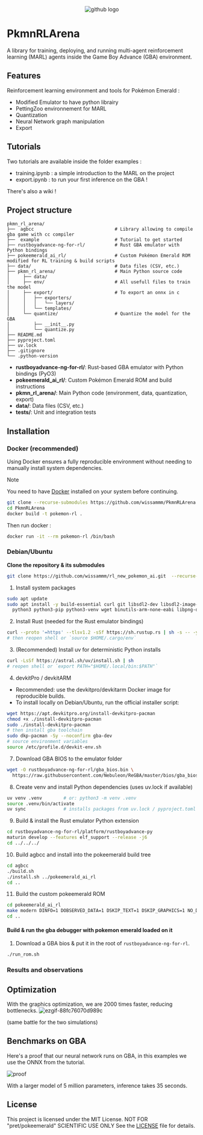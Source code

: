 <p align="center">
  <img src="https://github.com/user-attachments/assets/af723042-4714-4f7d-aeef-c7d77583ab47" alt="github logo">
</p>

# PkmnRLArena
A library for training, deploying, and running multi-agent reinforcement learning (MARL) agents inside the Game Boy Advance (GBA) environment.

## Features
Reinforcement learning environment and tools for Pokémon Emerald : 
- Modified Emulator to have python librairy 
- PettingZoo environnement for MARL
- Quantization 
- Neural Network graph manipulation 
- Export 

## Tutorials 
Two tutorials are available inside the folder examples :
- training.ipynb : a simple introduction to the MARL on the project
- export.ipynb : to run your first inference on the GBA !

There's also a wiki !
## Project structure
```
pkmn_rl_arena/
├──  agbcc                              # Library allowing to compile gba game with cc compiler
├──  example                            # Tutorial to get started
├── rustboyadvance-ng-for-rl/           # Rust GBA emulator with Python bindings
├── pokeemerald_ai_rl/                  # Custom Pokémon Emerald ROM modified for RL training & build scripts
├── data/                               # Data files (CSV, etc.)
├── pkmn_rl_arena/                      # Main Python source code
│     ├── data/ 
│     ├── env/                          # All usefull files to train the model
│     ├── export/                       # To export an onnx in c 
│     │   ├── exporters/
│     │   │   └── layers/
│     │   └── templates/
│     └── quantize/                     # Quantize the model for the GBA
│         ├── __init__.py
│         └── quantize.py
├── README.md
├── pyproject.toml
├── uv.lock
├── .gitignore
└── .python-version
```
- **rustboyadvance-ng-for-rl/**: Rust-based GBA emulator with Python bindings (PyO3)
- **pokeemerald_ai_rl/**: Custom Pokémon Emerald ROM and build instructions
- **pkmn_rl_arena/**: Main Python code (environment, data, quantization, export)
- **data/**: Data files (CSV, etc.)
- **tests/**: Unit and integration tests 

##  Installation 
### Docker (recommended)
Using Docker ensures a fully reproducible environment without needing to manually install system dependencies.

> [!NOTE]  
> You need to have [Docker](https://docs.docker.com/get-docker/) installed on your system before continuing.

```bash
git clone --recurse-submodules https://github.com/wissammm/PkmnRLArena.git
cd PkmnRLArena
docker build -t pokemon-rl .
```

Then run docker : 
```bash
docker run -it --rm pokemon-rl /bin/bash
```

### Debian/Ubuntu


**Clone the repository & its submodules**
```bash
git clone https://github.com/wissammm/rl_new_pokemon_ai.git  --recurse-submodule 
```

1. Install system packages
```bash
sudo apt update
sudo apt install -y build-essential curl git libsdl2-dev libsdl2-image-dev \
  python3 python3-pip python3-venv wget binutils-arm-none-eabi libpng-dev gdebi-core
```

2. Install Rust (needed for the Rust emulator bindings)
```bash
curl --proto '=https' --tlsv1.2 -sSf https://sh.rustup.rs | sh -s -- -y
# then reopen shell or `source $HOME/.cargo/env`
```

3. (Recommended) Install uv for deterministic Python installs
```bash
curl -LsSf https://astral.sh/uv/install.sh | sh
# reopen shell or `export PATH="$HOME/.local/bin:$PATH"`
```

4. devkitPro / devkitARM
- Recommended: use the devkitpro/devkitarm Docker image for reproducible builds.
- To install locally on Debian/Ubuntu, run the official installer script:
```bash
wget https://apt.devkitpro.org/install-devkitpro-pacman
chmod +x ./install-devkitpro-pacman
sudo ./install-devkitpro-pacman
# then install gba toolchain
sudo dkp-pacman -Sy --noconfirm gba-dev
# source environment variables
source /etc/profile.d/devkit-env.sh
```

7. Download GBA BIOS to the emulator folder
```bash
wget -O rustboyadvance-ng-for-rl/gba_bios.bin \
  https://raw.githubusercontent.com/Nebuleon/ReGBA/master/bios/gba_bios.bin
```

8. Create venv and install Python dependencies (uses uv.lock if available)
```bash
uv venv .venv        # or: python3 -m venv .venv
source .venv/bin/activate
uv sync              # installs packages from uv.lock / pyproject.toml
```

9. Build & install the Rust emulator Python extension
```bash
cd rustboyadvance-ng-for-rl/platform/rustboyadvance-py
maturin develop --features elf_support --release -j6
cd ../../../
```

10. Build agbcc and install into the pokeemerald build tree
```bash
cd agbcc
./build.sh
./install.sh ../pokeemerald_ai_rl
cd ..
```

11. Build the custom pokeemerald ROM
```bash
cd pokeemerald_ai_rl
make modern DINFO=1 DOBSERVED_DATA=1 DSKIP_TEXT=1 DSKIP_GRAPHICS=1 NO_DEBUG_PRINT=1 -j$(nproc)
cd ..
```

#### Build & run the gba debugger with pokemon emerald loaded on it

1. Download a GBA bios & put it in the root of `rustboyadvance-ng-for-rl`.
```bash
./run_rom.sh
```

### Results and observations
## Optimization
With the graphics optimization, we are 2000 times faster, reducing bottlenecks.
![ezgif-88fc76070d989c](https://github.com/user-attachments/assets/cf5e3ef2-1603-4af7-b740-3617784c1241)

(same battle for the two simulations)

## Benchmarks on GBA
Here's a proof that our neural network runs on GBA, in this examples we use the ONNX from the tutorial.

![proof](https://github.com/user-attachments/assets/aaa7e152-5d57-4f35-9c24-48d4755f44c3)

With a larger model of 5 million parameters, inference takes 35 seconds.

## License
This project is licensed under the MIT License. NOT FOR "pret/pokeemerald" SCIENTIFIC USE ONLY
See the [LICENSE](LICENSE) file for details.
